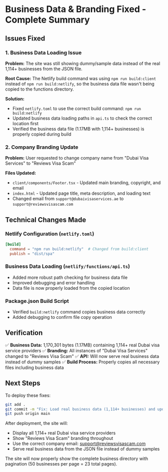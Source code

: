 # Business Data & Branding Fixed - Complete Summary

## Issues Fixed

### 1. Business Data Loading Issue

**Problem:** The site was still showing dummy/sample data instead of the real 1,114+ businesses from the JSON file.

**Root Cause:** The Netlify build command was using `npm run build:client` instead of `npm run build:netlify`, so the business data file wasn't being copied to the functions directory.

**Solution:**

- Fixed `netlify.toml` to use the correct build command: `npm run build:netlify`
- Updated business data loading paths in `api.ts` to check the correct location first
- Verified the business data file (1.17MB with 1,114+ businesses) is properly copied during build

### 2. Company Branding Update

**Problem:** User requested to change company name from "Dubai Visa Services" to "Reviews Visa Scam"

**Files Updated:**

- `client/components/Footer.tsx` - Updated main branding, copyright, and email
- `index.html` - Updated page title, meta description, and loading text
- Changed email from `support@dubaivisaservices.ae` to `support@reviewsvisascam.com`

## Technical Changes Made

### Netlify Configuration (`netlify.toml`)

```toml
[build]
  command = "npm run build:netlify"  # Changed from build:client
  publish = "dist/spa"
```

### Business Data Loading (`netlify/functions/api.ts`)

- Added more robust path checking for business data file
- Improved debugging and error handling
- Data file is now properly loaded from the copied location

### Package.json Build Script

- Verified `build:netlify` command copies business data correctly
- Added debugging to confirm file copy operation

## Verification

✅ **Business Data:** 1,170,301 bytes (1.17MB) containing 1,114+ real Dubai visa service providers
✅ **Branding:** All instances of "Dubai Visa Services" changed to "Reviews Visa Scam"
✅ **API:** Will now serve real business data instead of dummy samples
✅ **Build Process:** Properly copies all necessary files including business data

## Next Steps

To deploy these fixes:

```bash
git add .
git commit -m "Fix: Load real business data (1,114+ businesses) and update branding to Reviews Visa Scam"
git push origin main
```

After deployment, the site will:

- Display all 1,114+ real Dubai visa service providers
- Show "Reviews Visa Scam" branding throughout
- Use the correct company email: support@reviewsvisascam.com
- Serve real business data from the JSON file instead of dummy samples

The site will now properly show the complete business directory with pagination (50 businesses per page = 23 total pages).
